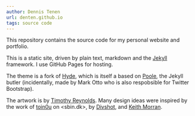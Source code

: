 ```yaml
---
author: Dennis Tenen
url: denten.github.io
tags: source code
---
```


This repository contains the source code for my personal website and portfolio.

This is a static site, driven by plain text, markdown and the [Jekyll](http://jekyllrb.com) framework. I use GitHub Pages for hosting.

The theme is a fork of [Hyde](http://andhyde.com/), which is itself a based on [Poole](http://getpoole.com), the Jekyll butler (incidentally, made by Mark Otto who is also respobsible for Twitter Bootstrap).

The artwork is by [Timothy Reynolds](http://www.turnislefthome.com/). Many design ideas were inspired by the work of [toin0u](https://github.com/toin0u) on <sbin.dk>, by [Divshot](http://www.divshot.com/blog/web-development/advanced-jekyll-features/), and [Keith Morran](http://www.marran.com/tech/category-pagination-in-jekyll/).

